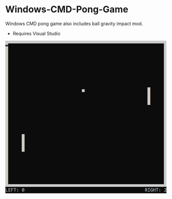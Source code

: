 # Windows-CMD-Pong-Game
 Windows CMD pong game also includes ball gravity impact mod.
 
* Requires Visual Studio

![](Images/Pong.png)
